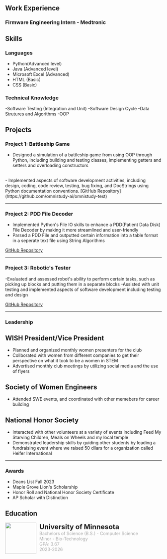 
## Work Experience
### Firmware Engineering Intern - Medtronic

## Skills
### Languages
- Python(Advanced level)
- Java (Advanced level)
- Microsoft Excel (Advanced)
- HTML (Basic)
- CSS (Basic)
### Technical Knowledge
-Software Testing (Integration and Unit)
-Software Design Cycle
-Data Strutures and Algorithms
-OOP
## Projects

### Project 1: Battleship Game
- Designed a simulation of a battleship game from using OOP through Python, including building and testing classes, implementing getters and setters and overloading constructors
<br/>
- Implemented aspects of software development activities, including design, coding, code review, testing, bug fixing, and DocStrings using Python documentation conventions.
<!-- <img src="images/omnistudy.png" height="300" width="500"/><br/> -->
[GitHub Repository](https://github.com/omnistudy-ai/omnistudy-test)

---

### Project 2: PDD File Decoder
- Implemented Python's File IO skills to enhance a PDD(Patient Data Disk) File Decoder by making it more streamlined and user-friendly 
- Parsed a PDD File and outputted certain information into a table format in a seperate text file using String Algorithms
<!-- <img src="images/greenChoice.png" height="300" width="500"/><br/> -->
[GitHub Repository](https://github.umn.edu/GDSC/greenchoice)

--- 

### Project 3: Robotic's Tester
-Evaluated and assessed robot's ability to perform certain tasks, such as picking up blocks and putting them in a separate blocks
-Assisted with unit testing and implemented aspects of software development including testing and design

<!-- <img src="images/greenChoice.png" height="300" width="500"/><br/> -->
[GitHub Repository](https://github.umn.edu/GDSC/greenchoice)

--- 

### Leadership

## WISH President/Vice President
- Planned and organized monthly women presenters for the club
- Collborated with women from different companies to get their perspective on what it took to be a women in STEM
- Advertised monthly club meetings by utilizing social media and the use of flyers
## Society of Women Engineers
- Attended SWE events, and coordinated with other memebers for career building
## National Honor Society
- Interacted with other volunteers at a variety of events including Feed My Starving Children, Meals on Wheels and my local temple
- Demonstrated leadership skills by guiding other students by leading a fundraising event where we raised 50 dllars for a organization called Heifer International
---
### Awards
- Deans List Fall 2023
- Maple Grove Lion's Scholarship
- Honor Roll and National Honor Society Certificate
- AP Scholar with Distinction
## Education
<div style="display: flex; flex-direction: row; gap: 10px;">
    <img src="images/umn.jpeg" height="100" width="100"/>
    <div style="display: flex; flex-direction: column">
        <p style="font-weight: bold; font-size: 22px; margin: 0;">University of Minnesota</p>
        <p style="color: #ababab; margin: 0;">Bachelors of Science (B.S.) - Computer Science</p>
        <p style="color: #ababab; margin: 0;">Minor - Bio-Technology</p>
        <p style="color: #ababab; margin: 0;">GPA: 3.67</p>
        <p style="color: #ababab; margin: 0;">2023-2026</p>
    </div>
</div>

